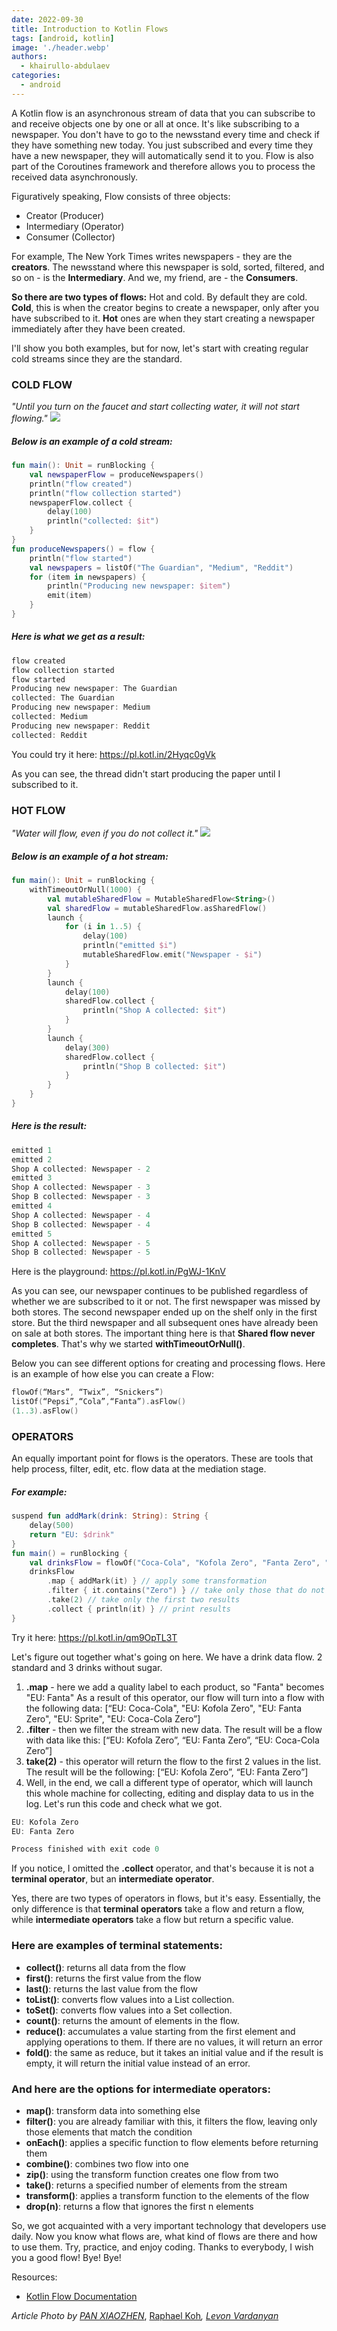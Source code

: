 ```yaml
---
date: 2022-09-30
title: Introduction to Kotlin Flows
tags: [android, kotlin]
image: './header.webp'
authors:
  - khairullo-abdulaev
categories:
  - android
---
```


A Kotlin flow is an asynchronous stream of data that you can subscribe to and receive objects one by one or all at once.
It's like subscribing to a newspaper. You don't have to go to the newsstand every time and check if they have something new today. You just subscribed and every time they have a new newspaper, they will automatically send it to you.
Flow is also part of the Coroutines framework and therefore allows you to process the received data asynchronously.

Figuratively speaking, Flow consists of three objects:
* Creator (Producer)
* Intermediary (Operator)
* Consumer (Collector)

For example, The New York Times writes newspapers - they are the **creators**.
The newsstand where this newspaper is sold, sorted, filtered, and so on - is the **Intermediary**.
And we, my friend, are - the **Consumers**.


**So there are two types of flows:**
Hot and cold. By default they are cold.
**Cold**, this is when the creator begins to create a newspaper, only after you have subscribed to it.
**Hot** ones are when they start creating a newspaper immediately after they have been created.

I'll show you both examples, but for now, let's start with creating regular cold streams since they are the standard.

### COLD FLOW 
*"Until you turn on the faucet and start collecting water, it will not start flowing."*
![](image01.webp)

##### Below is an example of a cold stream:

```kotlin
fun main(): Unit = runBlocking {
    val newspaperFlow = produceNewspapers()
    println("flow created")
    println("flow collection started")
    newspaperFlow.collect {
        delay(100)
        println("collected: $it")
    }
}
fun produceNewspapers() = flow {
    println("flow started")
    val newspapers = listOf("The Guardian", "Medium", "Reddit")
    for (item in newspapers) {
        println("Producing new newspaper: $item")
        emit(item)
    }
}
```

##### Here is what we get as a result:

```kotlin
flow created
flow collection started
flow started
Producing new newspaper: The Guardian
collected: The Guardian
Producing new newspaper: Medium
collected: Medium
Producing new newspaper: Reddit
collected: Reddit
```
You could try it here: https://pl.kotl.in/2Hyqc0gVk

As you can see, the thread didn't start producing the paper until I subscribed to it.

### HOT FLOW
*"Water will flow, even if you do not collect it."*
![](/assets/img/articles/2022-09-30-Introduction-to-Kotlin-Flows/image02.jpg)

##### Below is an example of a hot stream:

```kotlin
fun main(): Unit = runBlocking {
    withTimeoutOrNull(1000) {
        val mutableSharedFlow = MutableSharedFlow<String>()
        val sharedFlow = mutableSharedFlow.asSharedFlow()
        launch {
            for (i in 1..5) {
                delay(100)
                println("emitted $i")
                mutableSharedFlow.emit("Newspaper - $i")
            }
        }
        launch {
            delay(100)
            sharedFlow.collect {
                println("Shop A collected: $it")
            }
        }
        launch {
            delay(300)
            sharedFlow.collect {
                println("Shop B collected: $it")
            }
        }
    }
}
```
##### Here is the result:

```kotlin
emitted 1
emitted 2
Shop A collected: Newspaper - 2
emitted 3
Shop A collected: Newspaper - 3
Shop B collected: Newspaper - 3
emitted 4
Shop A collected: Newspaper - 4
Shop B collected: Newspaper - 4
emitted 5
Shop A collected: Newspaper - 5
Shop B collected: Newspaper - 5
```
Here is the playground: https://pl.kotl.in/PgWJ-1KnV

As you can see, our newspaper continues to be published regardless of whether we are subscribed to it or not.
The first newspaper was missed by both stores. The second newspaper ended up on the shelf only in the first store.
But the third newspaper and all subsequent ones have already been on sale at both stores.
The important thing here is that **Shared flow never completes**. That's why we started **withTimeoutOrNull()**.

Below you can see different options for creating and processing flows.
Here is an example of how else you can create a Flow:
```kotlin
flowOf(“Mars”, “Twix”, “Snickers”)
listOf(“Pepsi”,“Cola”,“Fanta”).asFlow()
(1..3).asFlow()
```

### OPERATORS 
An equally important point for flows is the operators. These are tools that help process, filter, edit, etc. flow data at the mediation stage.

##### For example:
```kotlin
suspend fun addMark(drink: String): String {
    delay(500)
    return "EU: $drink"
}
fun main() = runBlocking {
    val drinksFlow = flowOf("Coca-Cola", "Kofola Zero", "Fanta Zero", "Sprite", "Coca-Cola Zero")
    drinksFlow
        .map { addMark(it) } // apply some transformation
        .filter { it.contains("Zero") } // take only those that do not contain sugar
        .take(2) // take only the first two results
        .collect { println(it) } // print results
}
```
Try it here: https://pl.kotl.in/qm9OpTL3T

Let's figure out together what's going on here.
We have a drink data flow. 2 standard and 3 drinks without sugar.
1. **.map** - here we add a quality label to each product, so "Fanta" becomes "EU: Fanta"
As a result of this operator, our flow will turn into a flow with the following data:
[“EU: Coca-Cola", "EU: Kofola Zero", "EU: Fanta Zero", "EU: Sprite", "EU: Coca-Cola Zero”]
2. **.filter** - then we filter the stream with new data. The result will be a flow with data like this:
[“EU: Kofola Zero”, “EU: Fanta Zero”, “EU: Coca-Cola Zero”]
3. **take(2)** - this operator will return the flow to the first 2 values ​​in the list. The result will be the following:
[“EU: Kofola Zero”, “EU: Fanta Zero”]
4. Well, in the end, we call a different type of operator, which will launch this whole machine for collecting, editing and display data to us in the log. Let's run this code and check what we got.

```kotlin
EU: Kofola Zero
EU: Fanta Zero

Process finished with exit code 0
```

If you notice, I omitted the **.collect** operator, and that's because it is not a **terminal operator**, but an **intermediate operator**.

Yes, there are two types of operators in flows, but it's easy.
Essentially, the only difference is that **terminal operators** take a flow and return a flow, while **intermediate operators** take a flow but return a specific value.

### Here are examples of terminal statements:
* **collect()**: returns all data from the flow
* **first()**: returns the first value from the flow
* **last()**: returns the last value from the flow
* **toList()**: converts flow values ​​into a List collection.
* **toSet()**: converts  flow values ​​into a Set collection.
* **count()**: returns the amount of elements in the flow.
* **reduce()**: accumulates a value starting from the first element and applying operations to them. If there are no values, it will return an error
* **fold()**: the same as reduce, but it takes an initial value and if the result is empty, it will return the initial value instead of an error.

### And here are the options for intermediate operators:
* **map()**: transform data into something else
* **filter()**: you are already familiar with this, it filters the flow, leaving only those elements that match the condition
* **onEach()**: applies a specific function to flow elements before returning them
* **combine()**: combines two flow into one
* **zip()**: using the transform function creates one flow from two
* **take()**: returns a specified number of elements from the stream
* **transform()**: applies a transform function to the elements of the flow
* **drop(n)**: returns a flow that ignores the first n elements

So, we got acquainted with a very important technology that developers use daily.
Now you know what flows are, what kind of flows are there and how to use them.
Try, practice, and enjoy coding.
Thanks to everybody, I wish you a good flow! Bye! Bye!

Resources:
- [Kotlin Flow Documentation](https://developer.android.com/kotlin/flow)

_Article Photo by [PAN XIAOZHEN](https://unsplash.com/@zhenhappy?utm_source=unsplash&utm_medium=referral&utm_content=creditCopyText)_,
[Raphael Koh](https://unsplash.com/@dreamevile?utm_source=unsplash&utm_medium=referral&utm_content=creditCopyText)_,
[Levon Vardanyan](https://unsplash.com/@lyovon?utm_source=unsplash&utm_medium=referral&utm_content=creditCopyText)_
